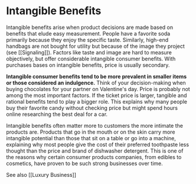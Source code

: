 # Intangible Benefits
Intangible benefits arise when product decisions are made based on benefits that elude easy measurement. People have a favorite soda primarily because they enjoy the specific taste. Similarly, high-end  handbags are not bought for utility but because of the image they project (see [[Signaling]]). Factors like taste and image are hard to measure objectively, but offer considerable intangible consumer benefits. With purchases bases on intangible benefits, price is usually secondary.

**Intangible consumer benefits tend to be more prevalent in smaller items or those considered an indulgence.** Think of your decision-making when buying chocolates for your partner on Valentine's day. Price is probably not among the most important factors. If the ticket price is larger, tangible and rational benefits tend to play a bigger role. This explains why many people buy their favorite candy without checking price but might spend hours online researching the best deal for a car.

Intangible benefits often matter more to customers the more intimate the products are. Products that go in the mouth or on the skin carry more intangible potential than those that sit on a table or go into a machine, explaining why most people give the cost of their preferred toothpaste less thought than the price and brand of dishwasher detergent. This is one of the reasons why certain consumer products companies, from edibles to cosmetics, have proven to be such strong businesses over time. 

See also [[Luxury Business]]